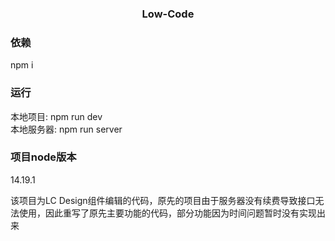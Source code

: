 <div align=center>
    <h3>Low-Code</h3>
</div>


### 依赖
npm i 
### 运行
本地项目: npm run dev<br>
本地服务器: npm run server<br>

### 项目node版本
14.19.1

该项目为LC Design组件编辑的代码，原先的项目由于服务器没有续费导致接口无法使用，因此重写了原先主要功能的代码，部分功能因为时间问题暂时没有实现出来